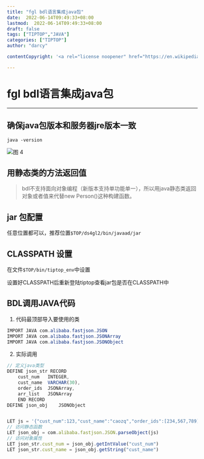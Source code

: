 ```yaml
---
title: "fgl bdl语言集成java包"
date:  2022-06-14T09:49:33+08:00
lastmod:  2022-06-14T09:49:33+08:00
draft: false
tags: ["TIPTOP","JAVA"]
categories: ["TIPTOP"]
author: "darcy"

contentCopyright: '<a rel="license noopener" href="https://en.wikipedia.org/wiki/Wikipedia:Text_of_Creative_Commons_Attribution-ShareAlike_3.0_Unported_License" target="_blank">Creative Commons Attribution-ShareAlike License</a>'

---
```


# fgl bdl语言集成java包

---
## 确保java包版本和服务器jre版本一致
`java -version`

![图 4](/mk_img/2022-6-14-2-53-324-1.png)  



## 用静态类的方法返回值
> bdl不支持面向对象编程（新版本支持单功能单一），所以用java静态类返回对象或者值来代替new Person()这种构建函数。

## jar 包配置
任意位置都可以，推荐位置`$TOP/ds4gl2/bin/javaad/jar`

## CLASSPATH 设置
在文件`$TOP/bin/tiptop_env`中设置

设置好CLASSPATH后重新登陆tiptop查看jar包是否在CLASSPATH中

## BDL调用JAVA代码

1. 代码最顶部导入要使用的类

```java
IMPORT JAVA com.alibaba.fastjson.JSON
IMPORT JAVA com.alibaba.fastjson.JSONArray
IMPORT JAVA com.alibaba.fastjson.JSONObject
```

2. 实际调用
```js
// 定义java类型
DEFINE json_str RECORD
    cust_num   INTEGER,
    cust_name  VARCHAR(30),
    order_ids  JSONArray,
    arr_list   JSONArray
    END RECORD
DEFINE json_obj    JSONObject


LET js = '{"cust_num":123,"cust_name":"caozq","order_ids":[234,567,789],"arr_list":[{"aa":"aa","bb":"cc"},{"aa":"aa1","bb":"bb1"}]}'
// 访问静态函数
LET json_obj = com.alibaba.fastjson.JSON.parseObject(js)
// 访问对象属性
LET json_str.cust_num = json_obj.getIntValue("cust_num")
LET json_str.cust_name = json_obj.getString("cust_name")

```
